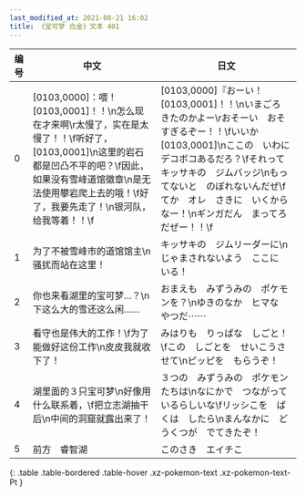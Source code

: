 ```yaml
---
last_modified_at: 2021-08-21 16:02
title: 《宝可梦 白金》文本 401
---
```

| 编号 | 中文 | 日文 |
| ---- | ---- | ---- |
| 0 | [0103,0000]：喂！[0103,0001]！！\n怎么现在才来啊\r太慢了，实在是太慢了！！\f听好了，[0103,0001]\n这里的岩石都是凹凸不平的吧？\f因此，如果没有雪峰道馆徽章\n是无法使用攀岩爬上去的哦！\f好了，我要先走了！\n银河队，给我等着！！\f | [0103,0000]『おーい！　[0103,0001]！！\nいまごろ　きたのかよー\rおそーい　おそすぎるぞー！！\fいいか　[0103,0001]\nここの　いわに　デコボコあるだろ？\fそれって　キッサキの　ジムバッジ\nもってないと　のぼれないんだぜ\fてか　オレ　さきに　いくからなー！\nギンガだん　まってろだぜー！！\f |
| 1 | 为了不被雪峰市的道馆馆主\n骚扰而站在这里！ | キッサキの　ジムリーダーに\nじゃまされないよう　ここに　いる！ |
| 2 | 你也来看湖里的宝可梦…？\n下这么大的雪还这么闲…… | おまえも　みずうみの　ポケモンを？\nゆきのなか　ヒマな　やつだ⋯⋯ |
| 3 | 看守也是伟大的工作！\f为了能做好这份工作\n皮皮我就收下了！ | みはりも　りっぱな　しごと！\fこの　しごとを　せいこうさせて\nピッピを　もらうぞ！ |
| 4 | 湖里面的３只宝可梦\n好像用什么联系着，\f把立志湖抽干后\n中间的洞窟就露出来了！ | ３つの　みずうみの　ポケモンたちは\nなにかで　つながっているらしいな\fリッシこを　ばくは　したら\nまんなかに　どうくつが　でてきたぞ！ |
| 5 | 前方　睿智湖 | このさき　エイチこ |
{: .table .table-bordered .table-hover .xz-pokemon-text .xz-pokemon-text-Pt }